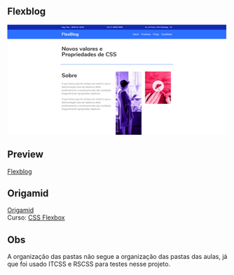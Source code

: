 ## Flexblog
![alt text](design/screen.png)
## Preview
[Flexblog](https://flexblog-ten-swart.now.sh/src/index.html)
## Origamid  
[Origamid](https://www.origamid.com)  
Curso: [CSS Flexbox](https://www.origamid.com/curso/css-flexbox)
## Obs
A organização das pastas não segue a organização das pastas das aulas, já que foi usado ITCSS e RSCSS para testes nesse projeto.
